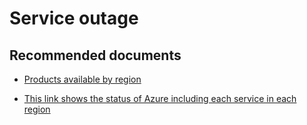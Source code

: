 <properties
    pageTitle="Service outage"
    description="Service outage"
    service="microsoft.apim"
    resource="apimanagement"
    authors="jtwalters25"
    displayOrder="20"
    selfHelpType="generic"
    supportTopicIds="32318313"
    resourceTags=""
    productPesIds="15551"
    cloudEnvironments="public"
/>

# Service outage

## **Recommended documents**
* [Products available by region](https://azure.microsoft.com/en-us/global-infrastructure/services/)

* [This link shows the status of Azure including each service in each region](https://azure.microsoft.com/en-us/status/)


